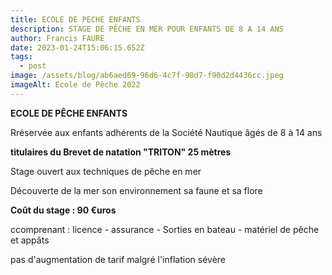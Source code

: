 ```yaml
---
title: ECOLE DE PECHE ENFANTS
description: STAGE DE PÊCHE EN MER POUR ENFANTS DE 8 A 14 ANS
author: Francis FAURE
date: 2023-01-24T15:06:15.652Z
tags:
  - post
image: /assets/blog/ab6aed69-96d6-4c7f-90d7-f90d2d4436cc.jpeg
imageAlt: Ecole de Pêche 2022
---
```

**E﻿COLE DE PÊCHE ENFANTS**

R﻿réservée aux enfants adhérents de la Société Nautique âgés de 8 à 14 ans

**titulaires du Brevet de natation "TRITON" 25 mètres**

S﻿tage ouvert aux techniques de pêche en mer

D﻿écouverte de la mer son environnement sa faune et sa flore

**C﻿oût du stage : 90 €uros** 

c﻿comprenant : licence - assurance - Sorties en bateau - matériel de pêche et appâts 

p﻿as d'augmentation de tarif malgré l'inflation sévère